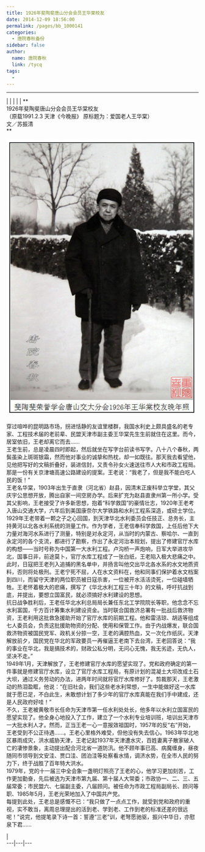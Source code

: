 ```yaml
---
title: 1926年斐陶斐唐山分会会员王华棠校友
date: 2014-12-09 18:56:00
permalink: /pages/bb_1000141
categories: 
  - 唐院春秋备份
sidebar: false
author: 
  name: 唐院春秋
  link: /tycq
tags: 
  - 
---
```


* * *

  
|  |  |  |  |  **  
1926年斐陶斐唐山分会会员王华棠校友  
（原载1991.2.3 天津《今晚报》 原标题为：爱国老人王华棠）  
文／苏振清  
**  

![](/pic/img1.ph.126.net_5T_Bf4gdHvZbZ829iByBcQ==_2396196476755632961.jpg)

  
穿过喧哗的昆明路市场，拐进恬静的友谊里楼群，我国水利史上颇具盛名的老专家、工程技术届的老前辈、民盟天津市副主委王华棠先生生前就住在这里。而今，居室依旧，王老却离它而去……  
王老生前，总是凌晨四时即起，然后就坐在写字台前读书写字。八十八个春秋，两鬓虽染上斑斑银霜，然而他对事业的诚挚和热枕，却一如既往。那天我去看望他，见他把写好的文稿折叠好，装进信封，又责令孙女火速送往市人大和市政工程局。那是一份有关京津塘高速公路建设的提案。王老说：“我老了，但是我不能白吃人民的饭！”  
王老名华棠，1903年出生于直隶（河北省）赵县，因清末正废科举立学堂，其父庆宇公思想开放，腾出自家一间空房办学。后来扩充为赵县直隶州第一所小学。受其父影响，王老接受了许多新思想，抱着“科学救国”的豪情壮志，1920年王老考入唐山交通大学，六年后到美国康奈尔大学铁路和水利工程系深造，或硕士学位。1929年王老带着一颗之子之心回国，到天津华北水利委员会任技正、总务长，主持黄河以北各水利系统的测量工作。作为学者，王老信奉科学救国，上任后他下大力量对海河水系进行了测量，特别是对永定河，从当时的内蒙古、察哈尔、一直到永定河的各个支流，都进行了勘察，作出了永定河治本规划，提出了修建官厅水库的构想——当时号称为中国第一大水利工程。卢沟桥一声炮响，日军大举进攻华北，国事日非，前途莫卜，官厅水库工程成了一张白纸，王老陷入极大悲痛之中。此时，日寇把王老列入追捕的黑名单中，并扬言叫他交出华北各水系的水文地质资料，否则将处极刑。王老宁死不屈，人在水文资料在，他和同事们保护着水文档案到四川，而留守天津的两位职员被日寇杀害，一位被开水活活烫死，一位碰墙牺牲。王老怀着极大的悲痛，撰写了《华北水利工程三十年》的文稿，呼吁抗战到底，并提出，要想立国富民，就必须搞好水利建设的思想。  
抗日战争胜利后，王老任华北水利总局局长兼任东北工学院院长等职，他念念不忘水利富国，千方百计筹集水利建设资金。当时联合国救济总署有一批战后救济物资，王老利用这批救急援助开始了官厅水库的前期工程。他和雷洁琼、胡适等组成七人委员会，负责这批援助物资的分配、使用和保管工作。由于内战爆发，联合国救济物资被国民党军、政机关分掠一空，王老的满腔热血，又一次化作纸灰。天津解放前夕，国民党在华北的军政要员一再催逼王老南下去台湾，王老回答说：“我的事业在华北，我是搞技术的，财政公私分明，无问心无愧，我无劣迹，无仇人，坚决不走。”  
1949年1月，天津解放了，王老修建官厅水库的愿望实现了。党和政府确定的第一件事就是修建官厅水库，设立了官厅水库工程局，有原计划的混凝土大坝改成土石大坝，通过义务劳动的办法，进两年时间就将官厅水库修好了。剪裁那天，王老激动的热泪盈眶，他说：“在旧社会，我们这些老水利常想，一生中能做好这一水库就于愿已足，不白此生，未敢想计划了多少年的官厅水库真能在我们手中建成，还是人民政府好哇！”  
不久，王老被黄敬市长任命为天津市第一任水利处处长，他多年以水利立国富民的愿望实现了。他全身心地投入了工作，建立了一个水利专业培训班，培训出天津市一大批水利人才。然而，正当王老一心一意报效祖国时，1957年的反“右”开始，王老受到不公正待遇……。王老心里格外难受，但他没有失去信心。1963年华北地区暴雨成灾，洪水威胁天津，王老记起1937年天津遭水灾，百姓妻离子散家破人亡的凄惨景象，主动提出配合河北省一道防汛。他不顾年事已高、病魔缠身，昼夜随同市领导到文安洼、贾口洼、团泊洼等处察看水情，调济水势，在全市人民的努力下，终于战胜了百年特大洪水。  
1979年，党的十一届三中全会象一盏明灯照亮了王老的心，他学习更加刻苦，工作更加勤奋，先后被选为天津市第九届、第十届人大常委；市政协一、二、三、五届常委；市民盟六、七届副主委，八届顾问。被任命为市政工程局副局长、顾问等职、1985年5月，王老光荣地加入了中国共产党。  
每提到此处，王老总是感慨不已：“我只做了一点点工作，就受到党和政府的重视，实不敢当，离周总理提出的活到老、学到老、工作到老的标准还差的很远呢！”说完，他提笔录下诗一首：誓遵“三老”训，老弩愿驰驱，振兴中华日，亦慰泉下君……  
  
  
  
|  
---|---|---